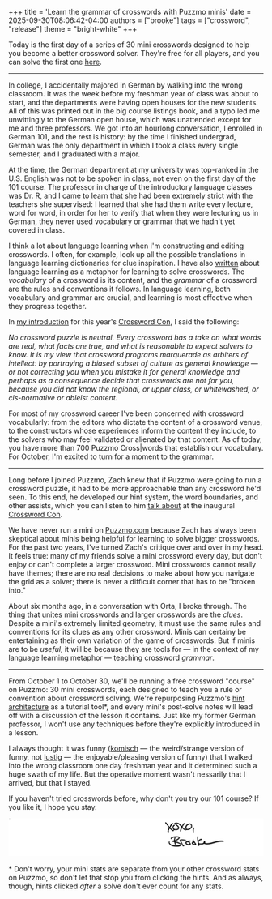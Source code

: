 +++
title = 'Learn the grammar of crosswords with Puzzmo minis'
date = 2025-09-30T08:06:42-04:00
authors = ["brooke"]
tags = ["crossword", "release"]
theme = "bright-white"
+++

Today is the first day of a series of 30 mini crosswords designed to help you become a better crossword solver. They're free for all players, and you can solve the first one [here](https://www.puzzmo.com).

* * *

In college, I accidentally majored in German by walking into the wrong classroom. It was the week before my freshman year of class was about to start, and the departments were having open houses for the new students. All of this was printed out in the big course listings book, and a typo led me unwittingly to the German open house, which was unattended except for me and three professors. We got into an hourlong conversation, I enrolled in German 101, and the rest is history: by the time I finished undergrad, German was the only department in which I took a class every single semester, and I graduated with a major.

At the time, the German department at my university was top-ranked in the U.S. English was not to be spoken in class, not even on the first day of the 101 course. The professor in charge of the introductory language classes was Dr. R, and I came to learn that she had been extremely strict with the teachers she supervised: I learned that she had them write every lecture, word for word, in order for her to verify that when they were lecturing us in German, they never used vocabulary or grammar that we hadn't yet covered in class.

I think a lot about language learning when I'm constructing and editing crosswords. I often, for example, look up all the possible translations in language learning dictionaries for clue inspiration. I have also [written](https://link.mailer.puzzmo.com/view/652eb296b069b512940514d1ltjzm.ku4/63373e23) about language learning as a metaphor for learning to solve crosswords. The *vocabulary* of a crossword is its content, and the *grammar* of a crossword are the rules and conventions it follows. In language learning, both vocabulary and grammar are crucial, and learning is most effective when they progress together.

In [my introduction](https://youtu.be/fBXTcrxrR64?feature=shared) for this year's [Crossword Con](https://www.crosswordcon.com/), I said the following:

*No crossword puzzle is neutral. Every crossword has a take on what words are real, what facts are true, and what is reasonable to expect solvers to know. It is my view that crossword programs marquerade as arbiters of intellect: by portraying a biased subset of culture as general knowledge — or not correcting you when you mistake it for general knowledge and perhaps as a consequence decide that crosswords are not for you, because you did not know the regional, or upper class, or whitewashed, or cis-normative or ableist content.*

For most of my crossword career I've been concerned with crossword vocabularly: from the editors who dictate the content of a crossword venue, to the constructors whose experiences inform the content they include, to the solvers who may feel validated or alienated by that content. As of today, you have more than 700 Puzzmo Cross|words that establish our vocabulary. For October, I'm excited to turn for a moment to the grammar.

* * *

Long before I joined Puzzmo, Zach knew that if Puzzmo were going to run a crossword puzzle, it had to be more approachable than any crossword he'd seen. To this end, he developed our hint system, the word boundaries, and other assists, which you can listen to him [talk about](https://youtu.be/ScUJaXrAc7k?feature=shared&t=83) at the inaugural [Crossword Con](https://www.crosswordcon.com/2024).

We have never run a mini on [Puzzmo.com](https://www.puzzmo.com) because Zach has always been skeptical about minis being helpful for learning to solve bigger crosswords. For the past two years, I've turned Zach's critique over and over in my head. It feels true: many of my friends solve a mini crossword every day, but don't enjoy or can't complete a larger crossword. Mini crosswords cannot really have themes; there are no real decisions to make about how you navigate the grid as a solver; there is never a difficult corner that has to be "broken into."

About six months ago, in a conversation with Orta, I broke through. The thing that unites mini crosswords and larger crosswords are the *clues*. Despite a mini's extremely limited geometry, it must use the same rules and conventions for its clues as any other crossword.  Minis can certainy be entertaining as their own variation of the game of crosswords. But if minis are to be *useful*, it will be because they are tools for — in the context of my language learning metaphor — teaching crossword *grammar*.

* * *

From October 1 to October 30, we'll be running a free crossword "course" on Puzzmo: 30 mini crosswords, each designed to teach you a rule or convention about crossword solving. We're repurposing Puzzmo's [hint architecture](https://blog.puzzmo.com/posts/2024/07/22/hints-v2/) as a tutorial tool\*, and every mini's post-solve notes will lead off with a discussion of the lesson it contains. Just like my former German professor, I won't use any techniques before they're explicitly introduced in a lesson.

I always thought it was funny ([komisch](https://en.wiktionary.org/wiki/komisch#German) — the weird/strange version of funny, not [lustig](https://en.wiktionary.org/wiki/lustig#German) — the enjoyable/pleasing version of funny) that I walked into the wrong classroom one day freshman year and it determined such a huge swath of my life. But the operative moment wasn't nessarily that I arrived, but that I stayed.

If you haven't tried crosswords before, why don't you try our 101 course? If you like it, I hope you stay.


![Brooke signature](brooke-sig.png)


\* Don't worry, your mini stats are separate from your other crossword stats on Puzzmo, so don't let that stop you from clicking the hints. And as always, though, hints clicked *after* a solve don't ever count for any stats.

